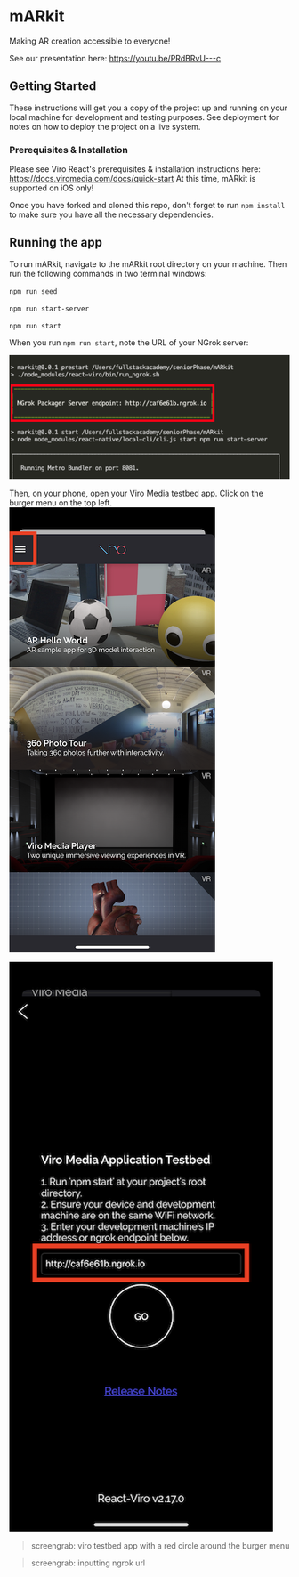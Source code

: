 # mARkit
Making AR creation accessible to everyone!

See our presentation here: https://youtu.be/PRdBRvU---c

## Getting Started
These instructions will get you a copy of the project up and running on your local machine for development and testing purposes. See deployment for notes on how to deploy the project on a live system.

### Prerequisites & Installation

Please see Viro React's prerequisites & installation instructions here: https://docs.viromedia.com/docs/quick-start
At this time, mARkit is supported on iOS only!

Once you have forked and cloned this repo, don't forget to run `npm install` to make sure you have all the necessary dependencies.

## Running the app

To run mARkit, navigate to the mARkit root directory on your machine. Then run the following commands in two terminal windows:

`npm run seed`

`npm run start-server`

`npm run start`

When you run `npm run start`, note the URL of your NGrok server: 

![screengrab of ngrok url](https://raw.githubusercontent.com/mARkitFS/mARkit/master/graphics/readme%20images/Screen%20Shot%202020-01-14%20at%207.01.56%20PM.png)

Then, on your phone, open your Viro Media testbed app. Click on the burger menu on the top left.
![screengrab of viro testbed app](https://raw.githubusercontent.com/mARkitFS/mARkit/master/Viro_Media_Menu%20copy.PNG)

![screengrab of inputting ngrok url](https://raw.githubusercontent.com/mARkitFS/mARkit/master/NGrok_input%20copy.PNG)

> screengrab: viro testbed app with a red circle around the burger menu

> screengrab: inputting ngrok url
